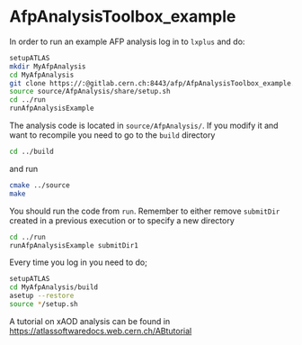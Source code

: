 # AfpAnalysisToolbox_example

In order to run an example AFP analysis log in to `lxplus` and do:
```bash
setupATLAS
mkdir MyAfpAnalysis
cd MyAfpAnalysis
git clone https://:@gitlab.cern.ch:8443/afp/AfpAnalysisToolbox_example.git source
source source/AfpAnalysis/share/setup.sh
cd ../run
runAfpAnalysisExample
```

The analysis code is located in `source/AfpAnalysis/`. If you modify it and want to recompile you need to go to the `build` directory
```bash
cd ../build
```
and run
```bash
cmake ../source
make
```

You should run the code from `run`. Remember to either remove `submitDir` created in a previous execution or to specify a new directory
```bash
cd ../run
runAfpAnalysisExample submitDir1
```

Every time you log in you need to do;
```bash
setupATLAS
cd MyAfpAnalysis/build
asetup --restore
source */setup.sh
```
A tutorial on xAOD analysis can be found in https://atlassoftwaredocs.web.cern.ch/ABtutorial
